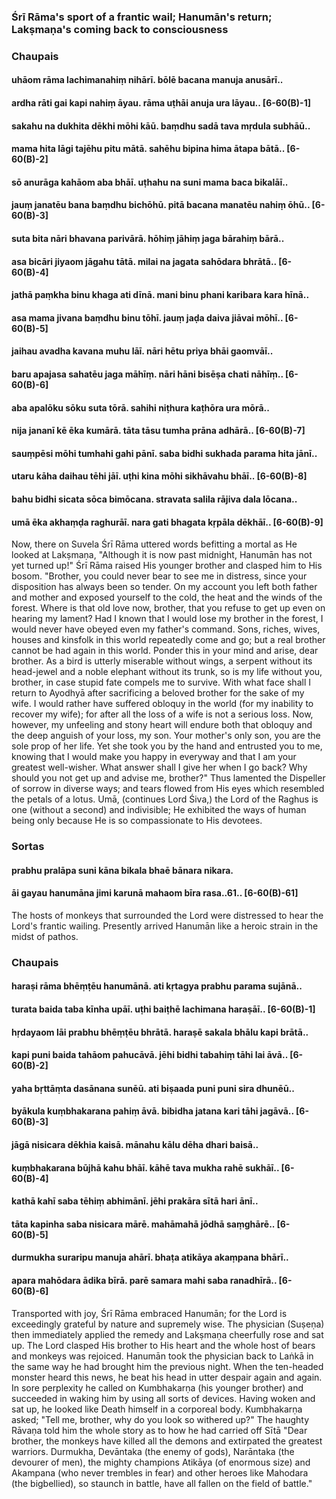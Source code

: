### Śrī Rāma's sport of a frantic wail; Hanumān's return; Lakṣmaṇa's coming back to consciousness

### Chaupais

#### uhāom rāma lachimanahiṃ nihārī. bōlē bacana manuja anusārī..
#### ardha rāti gai kapi nahiṃ āyau. rāma uṭhāi anuja ura lāyau.. [6-60(B)-1]
#### sakahu na dukhita dēkhi mōhi kāū. baṃdhu sadā tava mṛdula subhāū..
#### mama hita lāgi tajēhu pitu mātā. sahēhu bipina hima ātapa bātā.. [6-60(B)-2]
#### sō anurāga kahāom aba bhāī. uṭhahu na suni mama baca bikalāī..
#### jauṃ janatēu bana baṃdhu bichōhū. pitā bacana manatēu nahiṃ ōhū.. [6-60(B)-3]
#### suta bita nāri bhavana parivārā. hōhiṃ jāhiṃ jaga bārahiṃ bārā..
#### asa bicāri jiyaom jāgahu tātā. milai na jagata sahōdara bhrātā.. [6-60(B)-4]
#### jathā paṃkha binu khaga ati dīnā. mani binu phani karibara kara hīnā..
#### asa mama jivana baṃdhu binu tōhī. jauṃ jaḍa daiva jiāvai mōhī.. [6-60(B)-5]
#### jaihau avadha kavana muhu lāī. nāri hētu priya bhāi gaomvāī..
#### baru apajasa sahatēu jaga māhīṃ. nāri hāni bisēṣa chati nāhīṃ.. [6-60(B)-6]
#### aba apalōku sōku suta tōrā. sahihi niṭhura kaṭhōra ura mōrā..
#### nija jananī kē ēka kumārā. tāta tāsu tumha prāna adhārā.. [6-60(B)-7]
#### sauṃpēsi mōhi tumhahi gahi pānī. saba bidhi sukhada parama hita jānī..
#### utaru kāha daihau tēhi jāī. uṭhi kina mōhi sikhāvahu bhāī.. [6-60(B)-8]
#### bahu bidhi sicata sōca bimōcana. stravata salila rājiva dala lōcana..
#### umā ēka akhaṃḍa raghurāī. nara gati bhagata kṛpāla dēkhāī.. [6-60(B)-9]

Now, there on Suvela Śrī Rāma uttered words befitting a mortal as He looked at Lakṣmaṇa, "Although it is now past midnight, Hanumān has not yet turned up!" Śrī Rāma raised His younger brother and clasped him to His bosom. "Brother, you could never bear to see me in distress, since your disposition has always been so tender. On my account you left both father and mother and exposed yourself to the cold, the heat and the winds of the forest. Where is that old love now, brother, that you refuse to get up even on hearing my lament? Had I known that I would lose my brother in the forest, I would never have obeyed even my father's command. Sons, riches, wives, houses and kinsfolk in this world repeatedly come and go; but a real brother cannot be had again in this world. Ponder this in your mind and arise, dear brother. As a bird is utterly miserable without wings, a serpent without its head-jewel and a noble elephant without its trunk, so is my life without you, brother, in case stupid fate compels me to survive. With what face shall I return to Ayodhyā after sacrificing a beloved brother for the sake of my wife. I would rather have suffered obloquy in the world (for my inability to recover my wife); for after all the loss of a wife is not a serious loss. Now, however, my unfeeling and stony heart will endure both that obloquy and the deep anguish of your loss, my son. Your mother's only son, you are the sole prop of her life. Yet she took you by the hand and entrusted you to me, knowing that I would make you happy in everyway and that I am your greatest well-wisher. What answer shall I give her when I go back? Why should you not get up and advise me, brother?" Thus lamented the Dispeller of sorrow in diverse ways; and tears flowed from His eyes which resembled the petals of a lotus. Umā, (continues Lord Śiva,) the Lord of the Raghus is one (without a second) and indivisible; He exhibited the ways of human being only because He is so compassionate to His devotees.

### Sortas

#### prabhu pralāpa suni kāna bikala bhaē bānara nikara.
#### āi gayau hanumāna jimi karunā mahaom bīra rasa..61.. [6-60(B)-61]

The hosts of monkeys that surrounded the Lord were distressed to hear the Lord's frantic wailing. Presently arrived Hanumān like a heroic strain in the midst of pathos.

### Chaupais

#### haraṣi rāma bhēṃṭēu hanumānā. ati kṛtagya prabhu parama sujānā..
#### turata baida taba kīnha upāī. uṭhi baiṭhē lachimana haraṣāī.. [6-60(B)-1]
#### hṛdayaom lāi prabhu bhēṃṭēu bhrātā. haraṣē sakala bhālu kapi brātā..
#### kapi puni baida tahāom pahucāvā. jēhi bidhi tabahiṃ tāhi lai āvā.. [6-60(B)-2]
#### yaha bṛttāṃta dasānana sunēū. ati biṣaada puni puni sira dhunēū..
#### byākula kuṃbhakarana pahiṃ āvā. bibidha jatana kari tāhi jagāvā.. [6-60(B)-3]
#### jāgā nisicara dēkhia kaisā. mānahu kālu dēha dhari baisā..
#### kuṃbhakarana būjhā kahu bhāī. kāhē tava mukha rahē sukhāī.. [6-60(B)-4]
#### kathā kahī saba tēhiṃ abhimānī. jēhi prakāra sītā hari ānī..
#### tāta kapinha saba nisicara mārē. mahāmahā jōdhā saṃghārē.. [6-60(B)-5]
#### durmukha suraripu manuja ahārī. bhaṭa atikāya akaṃpana bhārī..
#### apara mahōdara ādika bīrā. parē samara mahi saba ranadhīrā.. [6-60(B)-6]

Transported with joy, Śrī Rāma embraced Hanumān; for the Lord is exceedingly grateful by nature and supremely wise. The physician (Suṣeṇa) then immediately applied the remedy and Lakṣmaṇa cheerfully rose and sat up. The Lord clasped His brother to His heart and the whole host of bears and monkeys was rejoiced. Hanumān took the physician back to Laṅkā in the same way he had brought him the previous night. When the ten-headed monster heard this news, he beat his head in utter despair again and again. In sore perplexity he called on Kumbhakarṇa (his younger brother) and succeeded in waking him by using all sorts of devices. Having woken and sat up, he looked like Death himself in a corporeal body. Kumbhakarṇa asked; "Tell me, brother, why do you look so withered up?" The haughty Rāvaṇa told him the whole story as to how he had carried off Sītā "Dear brother, the monkeys have killed all the demons and extirpated the greatest warriors. Durmukha, Devāntaka (the enemy of gods), Narāntaka (the devourer of men), the mighty champions Atikāya (of enormous size) and Akampana (who never trembles in fear) and other heroes like Mahodara (the bigbellied), so staunch in battle, have all fallen on the field of battle."